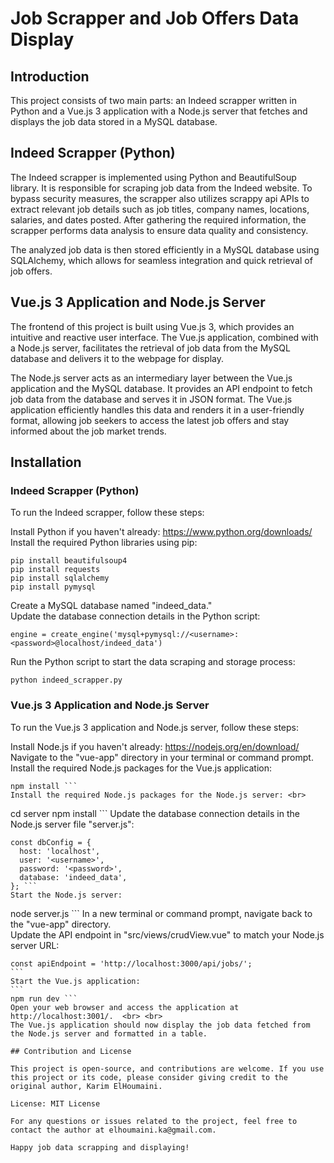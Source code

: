 # Job Scrapper and Job Offers Data Display

## Introduction

This project consists of two main parts: an Indeed scrapper written in Python and a Vue.js 3 application with a Node.js server that fetches and displays the job data stored in a MySQL database.

## Indeed Scrapper (Python)

The Indeed scrapper is implemented using Python and BeautifulSoup library. It is responsible for scraping job data from the Indeed website. To bypass security measures, the scrapper also utilizes scrappy api APIs to extract relevant job details such as job titles, company names, locations, salaries, and dates posted. After gathering the required information, the scrapper performs data analysis to ensure data quality and consistency.

The analyzed job data is then stored efficiently in a MySQL database using SQLAlchemy, which allows for seamless integration and quick retrieval of job offers.

## Vue.js 3 Application and Node.js Server

The frontend of this project is built using Vue.js 3, which provides an intuitive and reactive user interface. The Vue.js application, combined with a Node.js server, facilitates the retrieval of job data from the MySQL database and delivers it to the webpage for display.

The Node.js server acts as an intermediary layer between the Vue.js application and the MySQL database. It provides an API endpoint to fetch job data from the database and serves it in JSON format. The Vue.js application efficiently handles this data and renders it in a user-friendly format, allowing job seekers to access the latest job offers and stay informed about the job market trends.

## Installation

### Indeed Scrapper (Python)
To run the Indeed scrapper, follow these steps:

Install Python if you haven't already: https://www.python.org/downloads/
Install the required Python libraries using pip:

```
pip install beautifulsoup4
pip install requests
pip install sqlalchemy
pip install pymysql
```
Create a MySQL database named "indeed_data." <br>
Update the database connection details in the Python script:
```
engine = create_engine('mysql+pymysql://<username>:<password>@localhost/indeed_data')
```
Run the Python script to start the data scraping and storage process:
```
python indeed_scrapper.py
```

### Vue.js 3 Application and Node.js Server
To run the Vue.js 3 application and Node.js server, follow these steps:

Install Node.js if you haven't already: https://nodejs.org/en/download/ <br>
Navigate to the "vue-app" directory in your terminal or command prompt. <br>
Install the required Node.js packages for the Vue.js application: <br>
```
npm install ```
Install the required Node.js packages for the Node.js server: <br>
```
cd server
npm install ```
Update the database connection details in the Node.js server file "server.js":
```
const dbConfig = {
  host: 'localhost',
  user: '<username>',
  password: '<password>',
  database: 'indeed_data',
}; ```
Start the Node.js server:
```
node server.js ```
In a new terminal or command prompt, navigate back to the "vue-app" directory. <br>
Update the API endpoint in "src/views/crudView.vue" to match your Node.js server URL: <br>
````
const apiEndpoint = 'http://localhost:3000/api/jobs/';
```
Start the Vue.js application:
```
npm run dev ```
Open your web browser and access the application at http://localhost:3001/.  <br> <br>
The Vue.js application should now display the job data fetched from the Node.js server and formatted in a table.

## Contribution and License

This project is open-source, and contributions are welcome. If you use this project or its code, please consider giving credit to the original author, Karim ElHoumaini.

License: MIT License

For any questions or issues related to the project, feel free to contact the author at elhoumaini.ka@gmail.com.

Happy job data scrapping and displaying!

